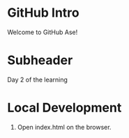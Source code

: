 # GitHub Intro

Welcome to GitHub Ase!

# Subheader

Day 2 of the learning

# Local Development

1. Open index.html on the browser.
